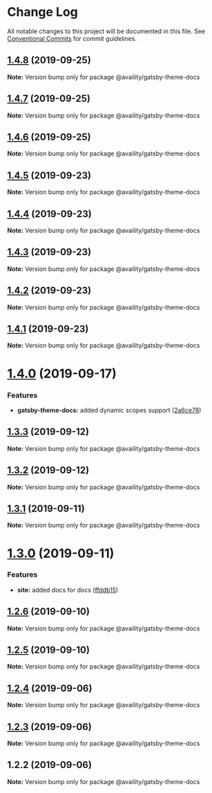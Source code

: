 # Change Log

All notable changes to this project will be documented in this file.
See [Conventional Commits](https://conventionalcommits.org) for commit guidelines.

## [1.4.8](https://github.com/availity/gatsby-theme-availity/compare/@availity/gatsby-theme-docs@1.4.7...@availity/gatsby-theme-docs@1.4.8) (2019-09-25)

**Note:** Version bump only for package @availity/gatsby-theme-docs





## [1.4.7](https://github.com/availity/gatsby-theme-availity/compare/@availity/gatsby-theme-docs@1.4.6...@availity/gatsby-theme-docs@1.4.7) (2019-09-25)

**Note:** Version bump only for package @availity/gatsby-theme-docs





## [1.4.6](https://github.com/availity/gatsby-theme-availity/compare/@availity/gatsby-theme-docs@1.4.5...@availity/gatsby-theme-docs@1.4.6) (2019-09-25)

**Note:** Version bump only for package @availity/gatsby-theme-docs





## [1.4.5](https://github.com/availity/gatsby-theme-availity/compare/@availity/gatsby-theme-docs@1.4.4...@availity/gatsby-theme-docs@1.4.5) (2019-09-23)

**Note:** Version bump only for package @availity/gatsby-theme-docs





## [1.4.4](https://github.com/availity/gatsby-theme-availity/compare/@availity/gatsby-theme-docs@1.4.3...@availity/gatsby-theme-docs@1.4.4) (2019-09-23)

**Note:** Version bump only for package @availity/gatsby-theme-docs





## [1.4.3](https://github.com/availity/gatsby-theme-availity/compare/@availity/gatsby-theme-docs@1.4.2...@availity/gatsby-theme-docs@1.4.3) (2019-09-23)

**Note:** Version bump only for package @availity/gatsby-theme-docs





## [1.4.2](https://github.com/availity/gatsby-theme-availity/compare/@availity/gatsby-theme-docs@1.4.1...@availity/gatsby-theme-docs@1.4.2) (2019-09-23)

**Note:** Version bump only for package @availity/gatsby-theme-docs





## [1.4.1](https://github.com/availity/gatsby-theme-availity/compare/@availity/gatsby-theme-docs@1.4.0...@availity/gatsby-theme-docs@1.4.1) (2019-09-23)

**Note:** Version bump only for package @availity/gatsby-theme-docs





# [1.4.0](https://github.com/availity/gatsby-theme-availity/compare/@availity/gatsby-theme-docs@1.3.3...@availity/gatsby-theme-docs@1.4.0) (2019-09-17)


### Features

* **gatsby-theme-docs:** added dynamic scopes support ([2a6ce78](https://github.com/availity/gatsby-theme-availity/commit/2a6ce78))





## [1.3.3](https://github.com/availity/gatsby-theme-availity/compare/@availity/gatsby-theme-docs@1.3.2...@availity/gatsby-theme-docs@1.3.3) (2019-09-12)

**Note:** Version bump only for package @availity/gatsby-theme-docs





## [1.3.2](https://github.com/availity/gatsby-theme-availity/compare/@availity/gatsby-theme-docs@1.3.1...@availity/gatsby-theme-docs@1.3.2) (2019-09-12)

**Note:** Version bump only for package @availity/gatsby-theme-docs





## [1.3.1](https://github.com/availity/gatsby-theme-availity/compare/@availity/gatsby-theme-docs@1.3.0...@availity/gatsby-theme-docs@1.3.1) (2019-09-11)

**Note:** Version bump only for package @availity/gatsby-theme-docs





# [1.3.0](https://github.com/availity/gatsby-theme-availity/compare/@availity/gatsby-theme-docs@1.2.6...@availity/gatsby-theme-docs@1.3.0) (2019-09-11)


### Features

* **site:** added docs for docs ([ffddb15](https://github.com/availity/gatsby-theme-availity/commit/ffddb15))





## [1.2.6](https://github.com/availity/gatsby-theme-availity/compare/@availity/gatsby-theme-docs@1.2.5...@availity/gatsby-theme-docs@1.2.6) (2019-09-10)

**Note:** Version bump only for package @availity/gatsby-theme-docs





## [1.2.5](https://github.com/availity/gatsby-theme-availity/compare/@availity/gatsby-theme-docs@1.2.4...@availity/gatsby-theme-docs@1.2.5) (2019-09-10)

**Note:** Version bump only for package @availity/gatsby-theme-docs





## [1.2.4](https://github.com/availity/gatsby-theme-availity/compare/@availity/gatsby-theme-docs@1.2.3...@availity/gatsby-theme-docs@1.2.4) (2019-09-06)

**Note:** Version bump only for package @availity/gatsby-theme-docs





## [1.2.3](https://github.com/availity/gatsby-theme-availity/compare/@availity/gatsby-theme-docs@1.2.2...@availity/gatsby-theme-docs@1.2.3) (2019-09-06)

**Note:** Version bump only for package @availity/gatsby-theme-docs





## 1.2.2 (2019-09-06)

**Note:** Version bump only for package @availity/gatsby-theme-docs
